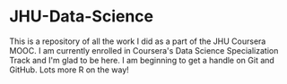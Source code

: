 JHU-Data-Science
================

This is a repository of all the work I did as a part of the JHU Coursera MOOC. I am currently enrolled in Coursera's Data Science Specialization Track and I'm glad to be here. I am beginning to get a handle on Git and GitHub. Lots more R on the way!
